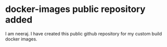 # docker-images public repository added
I am neeraj.
I have created this public github repository for my custom build docker images.
